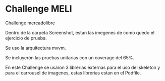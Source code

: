 # Challenge MELI
Challenge mercadolibre

Dentro de la carpeta Screenshot, estan las imegenes de como quedo el ejercicio de prueba.

Se uso la arquitectura mvvm.

Se incluyerón las pruebas unitarias con un coverage del 65%.

En este Challenge se usaron 3 librerias externas para el uso del skeleton y para el carrousel de imagenes, estas librerias estan en el Podfile.
